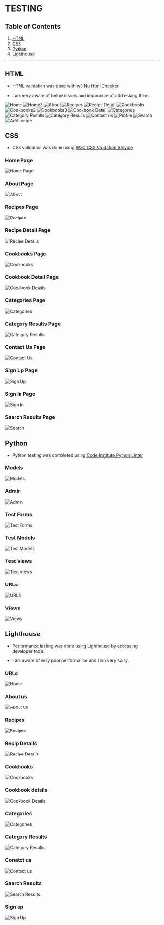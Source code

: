 # TESTING





## Table of Contents

1. [HTML](#html)
2. [CSS](#css)
3. [Python](#python)
4. [Lighthouse](#lighthouse)


***
## HTML

- HTML validation was done with [w3 Nu Html Checker](https://validator.w3.org/nu/)

- I am very aware of below issues and imporance of addressing them.

![Home](/docs/testing/home-html1.png)
![Home2](/docs/testing/home-html2.png)
![About](/docs/testing/about_html.png)
![Recipes](/docs/testing/recipes_html1.png)
![Recipe Detail](/docs/testing/recipe_detail_html.png)
![Cookbooks](/docs/testing/cookbooks_html1.png)
![Cookbooks2](/docs/testing/cookbooks_html2.png)
![Cookbooks3](/docs/testing/cookbook_html3.png)
![Cookbook Detail](/docs/testing/cookbook_detail_html.png)
![Categories](/docs/testing/categories_html.png)
![Category Results](/docs/testing/cat_res_html.png)
![Category Results](/docs/testing/cat_res_html2.png)
![Contact us](/docs/testing/contact_html.png)
![Profile](/docs/testing/profile_html.png)
![Search](/docs/testing/search_results_html.png)
![Add recipe](/docs/testing/add_recipe_html.png)

## CSS 

- CSS validation was done using [W3C CSS Validation Service](https://jigsaw.w3.org/css-validator/)

### Home Page
![Home Page](/docs/testing/home_css_w3.png)

### About Page
![About](/docs/testing/about_css_w3.png)

### Recipes Page
![Recipes](/docs/testing/recipes_css_w3.png)

### Recipe Detail Page
![Recipe Details](/docs/testing/recipe_det_css_w3.png)

### Cookbooks Page
![Cookbooks](/docs/testing/cookbooks_css_w3.png)

### Cookbook Detail Page
![Cookbook Details](/docs/testing/book_det_css_w3.png)

### Categories Page
![Categories](/docs/testing/cats_css_w3.png)

### Category Results Page
![Category Results](/docs/testing/cat_rez_css_w3.png)

### Contact Us Page
![Contact Us](/docs/testing/contact_us_css_w3.png)

### Sign Up Page
![Sign Up](/docs/testing/signup-css-w3.png)

### Sign In Page
![Sign In](/docs/testing/login_css_w3.png)

### Search Results Page
![Search](/docs/testing/search_css_w3.png)


## Python

- Python testing was completed using [Code Institute Python Linter](https://pep8ci.herokuapp.com/)

### Models
![Models](/docs/testing/models_pep.png)

### Admin
![Admin](/docs/testing/admin_pep.png)

### Test Forms
![Test Forms](/docs/testing/test_forms_pep.png)

### Test Models
![Test Models](/docs/testing/test_models_pep.png)

### Test Views
![Test Views](/docs/testing/test_views_pep.png)

### URLs
![URLS](/docs/testing/urls_pep.png)

### Views
![Views](/docs/testing/views_pep.png)


## Lighthouse

- Performance testing was done using Lighthouse by accessing developer tools. 

- I am aware of very poor performance and I am very sorry.

### URLs
![Home](/docs/testing/home-light.png)

### About us
![About us](/docs/testing/about_light.png)

### Recipes
![Recipes](/docs/testing/recipes_light.png)

### Recip Details
![Recipe Details](/docs/testing/rec_det_light.png)

### Cookbooks
![Cookbooks](/docs/testing/books_light.png)

### Cookbook details
![Cookbook Details](/docs/testing/book_det_light.png)

### Categories
![Categories](/docs/testing/cats_light.png)

### Category Results
![Category Results](/docs/testing/cats_results_light.png)

### Conatct us
![Contact us](/docs/testing/contact_light.png)

### Search Results
![Search Results](/docs/testing/search_light.png)

### Sign up
![Sign Up](/docs/testing/signup_light.png)

